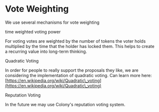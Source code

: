# Vote Weighting

We use several mechanisms for vote weighting

time weighted voting power

For voting votes are weighted by the number of tokens the voter holds multiplied by the time that the holder has locked them. This helps to create a recurring value into long-term thinking.

Quadratic Voting&#x20;

In order for people to really support the proposals they like, we are considering the implementation of quadratic voting. Can learn more here: [https://en.wikipedia.org/wiki/Quadratic\_voting](https://en.wikipedia.org/wiki/Quadratic\_voting)

Reputation Voting

In the future we may use Colony's reputation voting system. &#x20;
